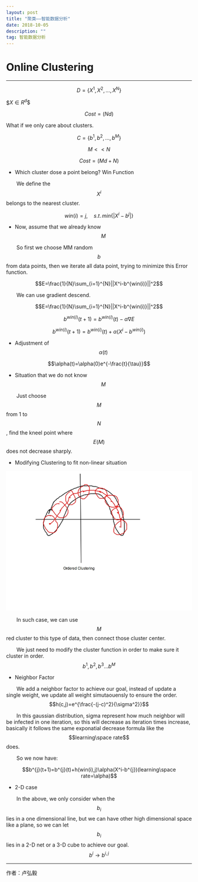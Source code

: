 ```yaml
---
layout: post
title: "聚类——智能数据分析"
date: 2018-10-05
description: ""
tag: 智能数据分析
---
```



<script type="text/javascript" async src="https://cdn.mathjax.org/mathjax/latest/MathJax.js?config=TeX-MML-AM_CHTML"> </script>


Online Clustering
===

* * *

$$D=\{X^1,X^2,...,X^N\}$$

$$X\in R^d\$$

$$Cost=(Nd)$$

What if  we only care about clusters.

$$C=\{b^1,b^2,...,b^M\}$$

$$M<<N$$

$$Cost=(Md+N)$$

* Which cluster dose a point belong? Win Function

&ensp;&ensp;&ensp;&ensp;We define the $$X^i$$ belongs to the nearest cluster.

$$win(i)=j,\quad s.t.\,min\{|X^i-b^j|\}$$

* Now, assume that we already know $$M$$

&ensp;&ensp;&ensp;&ensp;So first we choose MM random $$b$$ from data points, then we iterate all data point, trying to minimize this Error function.

$$E=\frac{1}{N}\sum_{i=1}^{N}||X^i-b^{win(i)}||^2$$

&ensp;&ensp;&ensp;&ensp;We can use gradient descend.

$$E=\frac{1}{N}\sum_{i=1}^{N}||X^i-b^{win(i)}||^2$$

$$b^{win(i)}(t+1)=b^{win(i)}(t)-\alpha\nabla E$$

$$b^{win(i)}(t+1)=b^{win(i)}(t)+\alpha(X^i-b^{win(i)})$$

* Adjustment of $$\alpha(t)$$

$$\alpha(t)=\alpha(0)e^{-\frac{t}{\tau}}$$

* Situation that we do not know $$M$$

&ensp;&ensp;&ensp;&ensp;Just choose $$M$$ from 1 to $$N$$, find the kneel point where $$E(M)$$ does not decrease sharply. 

* Modifying Clustering to fit non-linear situation

![](/images/posts/2018-10-05-ju-lei-1.jpg)

&ensp;&ensp;&ensp;&ensp;In such case, we can use $$M$$ red cluster to this type of data, then connect those cluster center.

&ensp;&ensp;&ensp;&ensp;We just need to modify the cluster function in order to make sure it cluster in order.
$$b^1,b^2,b^3...b^M$$



* Neighbor Factor

&ensp;&ensp;&ensp;&ensp;We add a neighbor factor to achieve our goal, instead of update a single weight, we update all weight simutaouensly to ensure the order.
$$h(c,j)=e^{\frac{-(j-c)^2}{\sigma^2}}$$

&ensp;&ensp;&ensp;&ensp;In this gaussian distribution, sigma represent how much neighbor will be infected in one iteration, so this will decrease as iteration times increase, basically it follows the same exponatial decrease formula like the $$learning\space rate$$ does.

&ensp;&ensp;&ensp;&ensp;So we now have:

$$b^{j}(t+1)=b^{j}(t)+h(win(i),j)\alpha(X^i-b^{j})(learning\space rate=\alpha)$$

* 2-D case

&ensp;&ensp;&ensp;&ensp;In the above, we only consider when the $$b_i$$ lies in a one dimensional line, but we can have other high dimensional space like a plane, so we can let $$b_i$$ lies in a 2-D net or a 3-D cube to achieve our goal.
$$b^{i}\rightarrow b^{i,j}$$

* * *
作者：卢弘毅
